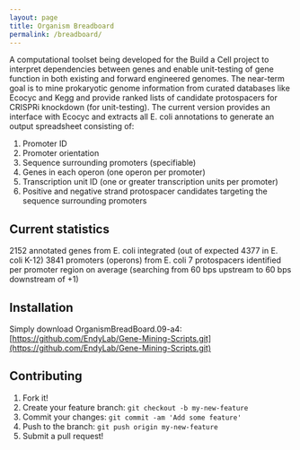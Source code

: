 ```yaml
---
layout: page
title: Organism Breadboard
permalink: /breadboard/
---
```


A computational toolset being developed for the Build a Cell project to interpret dependencies between genes and enable unit-testing of gene function in both existing and forward engineered genomes. The near-term goal is to mine prokaryotic genome information from curated databases like Ecocyc and Kegg and provide ranked lists of candidate protospacers for CRISPRi knockdown (for unit-testing). The current version provides an interface with Ecocyc and extracts all E. coli annotations to generate an output spreadsheet consisting of:
1. Promoter ID
2. Promoter orientation
3. Sequence surrounding promoters (specifiable)
4. Genes in each operon (one operon per promoter)
5. Transcription unit ID (one or greater transcription units per promoter)
6. Positive and negative strand protospacer candidates targeting the sequence surrounding promoters

## Current statistics
2152 annotated genes from E. coli integrated (out of expected 4377 in E. coli K-12)
3841 promoters (operons) from E. coli
7 protospacers identified per promoter region on average (searching from 60 bps upstream to 60 bps downstream of +1)

## Installation
Simply download OrganismBreadBoard.09-a4:
[https://github.com/EndyLab/Gene-Mining-Scripts.git](https://github.com/EndyLab/Gene-Mining-Scripts.git)

## Contributing

1. Fork it!
2. Create your feature branch: `git checkout -b my-new-feature`
3. Commit your changes: `git commit -am 'Add some feature'`
4. Push to the branch: `git push origin my-new-feature`
5. Submit a pull request!
